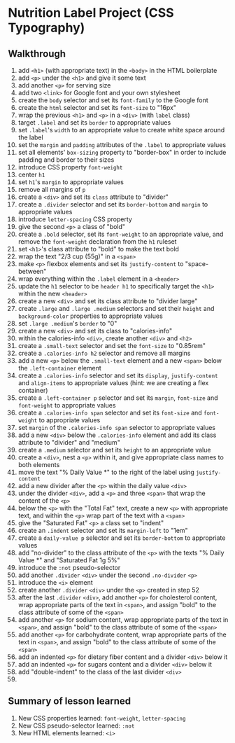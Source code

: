 # Nutrition Label Project (CSS Typography)

## Walkthrough

1. add `<h1>` (with appropriate text) in the `<body>` in the HTML boilerplate
2. add `<p>` under the `<h1>` and give it some text
3. add another `<p>` for serving size
4. add two `<link>` for Google font and your own stylesheet
5. create the `body` selector and set its `font-family` to the Google font
6. create the `html` selector and set its `font-size` to "16px"
7. wrap the previous `<h1>` and `<p>` in a `<div>` (with `label` class)
8. target `.label` and set its `border` to appropriate values
9. set `.label`'s `width` to an appropriate value to create white space around
   the label
10. set the `margin` and `padding` attributes of the `.label` to appropriate
    values
11. set all elements' `box-sizing` property to "border-box" in order to include
    padding and border to their sizes
12. introduce CSS property `font-weight`
13. center `h1`
14. set `h1`'s `margin` to appropriate values
15. remove all margins of `p`
16. create a `<div>` and set its `class` attribute to "divider"
17. create a `.divider` selector and set its `border-bottom` and `margin` to
    appropriate values
18. introduce `letter-spacing` CSS property
19. give the second `<p>` a class of "bold"
20. create a `.bold` selector, set its `font-weight` to an appropriate value,
    and remove the `font-weight` declaration from the `h1` ruleset
21. set `<h1>`'s class attribute to "bold" to make the text bold
22. wrap the text "2/3 cup (55g)" in a `<span>`
23. make `<p>` flexbox elements and set its `justify-content` to "space-between"
24. wrap everything within the `.label` element in a `<header>`
25. update the `h1` selector to be `header h1` to specifically target the `<h1>`
    within the new `<header>`
26. create a new `<div>` and set its class attribute to "divider large"
27. create `.large` and `.large .medium` selectors and set their `height` and
    `background-color` properties to appropriate values
28. set `.large .medium`'s `border` to "0"
29. create a new `<div>` and set its class to "calories-info"
30. within the calories-info `<div>`, create another `<div>` and `<h2>`
31. create a `.small-text` selector and set the `font-size` to "0.85rem"
32. create a `.calories-info h2` selector and remove all margins
33. add a new `<p>` below the `.small-text` element and a new `<span>`
    below the `.left-container` element
34. create a `.calories-info` selector and set its `display`, `justify-content`
    and `align-items` to appropriate values (hint: we are creating a flex
    container)
35. create a `.left-container p` selector and set its `margin`, `font-size` and
    `font-weight` to appropriate values
36. create a `.calories-info span` selector and set its `font-size` and
    `font-weight` to appropriate values
37. set `margin` of the `.calories-info span` selector to appropriate values
38. add a new `<div>` below the `.calories-info` element and add its class
    attribute to "divider" and "medium"
39. create a `.medium` selector and set its `height` to an appropriate value
40. create a `<div>`, nest a `<p>` within it, and give appropriate class names
    to both elements
41. move the text "% Daily Value *" to the right of the label using
    `justify-content`
42. add a new divider after the `<p>` within the daily value `<div>`
43. under the divider `<div>`, add a `<p>` and three `<span>` that wrap the
    content of the `<p>`
44. below the `<p>` with the "Total Fat" text, create a new `<p>` with
    appropriate text, and within the `<p>` wrap part of the text with a `<span>`
45. give the "Saturated Fat" `<p>` a class set to "indent"
46. create an `.indent` selector and set its `margin-left` to "1em"
47. create a `daily-value p` selector and set its `border-bottom` to appropriate
    values
48. add "no-divider" to the class attribute of the `<p>` with the texts
    "% Daily Value *" and "Saturated Fat 1g 5%"
49. introduce the `:not` pseudo-selector
50. add another `.divider` `<div>` under the second `.no-divider` `<p>`
51. introduce the `<i>` element
52. create another `.divider` `<div>` under the `<p>` created in step 52
53. after the last `.divider` `<div>`, add another `<p>` for cholesterol
    content, wrap appropriate parts of the text in `<span>`, and assign "bold"
    to the class attribute of some of the `<span>`
54. add another `<p>` for sodium content, wrap appropriate parts of the text in
    `<span>`, and assign "bold" to the class attribute of some of the `<span>`
55. add another `<p>` for carbohydrate content, wrap appropriate parts of the
    text in `<span>`, and assign "bold" to the class attribute of some of the
    `<span>`
56. add an indented `<p>` for dietary fiber content and a divider `<div>` below
    it
57. add an indented `<p>` for sugars content and a divider `<div>` below it
58. add "double-indent" to the class of the last divider `<div>`
59.

## Summary of lesson learned

1. New CSS properties learned: `font-weight`, `letter-spacing`
2. New CSS pseudo-selector learned: `:not`
3. New HTML elements learned: `<i>`

